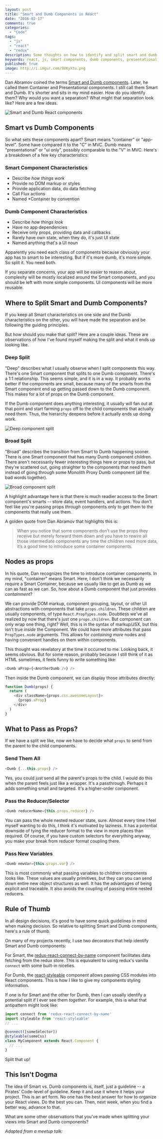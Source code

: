 ```yaml
---
layout: post
title: "Smart and Dumb Components in React"
date: "2016-02-17"
comments: true
categories:
  - "Code"
tags:
  - "js"
  - "react"
  - "redux"
description: Some thoughts on how to identify and split smart and dumb components in React.
keywords: react, js, smart components, dumb components, presentational, container, design
published: true
image: http://i.imgur.com/9VKyXtu.png
---
```


Dan Abramov coined the terms [Smart and Dumb components](https://medium.com/@dan_abramov/smart-and-dumb-components-7ca2f9a7c7d0).  Later, he called them Container and Presentational components.  I still call them Smart and Dumb.  It's shorter and sits in my mind easier.  How do you identify them?  Why would you want a separation?  What might that separation look like?  Here are a few ideas.

![Smart and Dumb React components](http://i.imgur.com/9VKyXtu.png)

<!--more-->

## Smart vs Dumb Components

So what sets these components apart?  Smart means "container" or "app-level".  Some have compared it to the "C" in MVC.  Dumb means "presentational" or "ui only", possibly comparable to the "V" in MVC.  Here's a breakdown of a few key characteristics:

### Smart Component Characteristics

- Describe *how things work*
- Provide no DOM markup or styles
- Provide application data, do data fetching
- Call Flux actions
- Named *Container by convention

### Dumb Component Characteristics

- Describe *how things look*
- Have no app dependencies
- Receive only props, providing data and callbacks
- Rarely have own state, when they do, it's just UI state
- Named anything that's a UI noun

Apparently you need each class of components because obviously your app has to smart to be interesting.  But if it's more dumb, it's more simple.  So split it.  You need both.

If you separate concerns, your app will be easier to reason about, complexity will be mostly localized around the Smart components, and you should be left with more simple components.  UI components will be more reusable.

## Where to Split Smart and Dumb Components?

If you keep all Smart characteristics on one side and the Dumb characteristics on the other, you will have made the separation and be following the guiding principles.  

But how should you make that split?  Here are a couple ideas.  These are observations of how I've found myself making the split and what it ends up looking like.

### Deep Split

"Deep" describes what I usually observe when I split components this way.  There's one Smart component that splits to one Dumb component.  There's a 1:1 relationship.  This seems simple, and it is in a way.  It probably works better if the components are small, because many of the smarts from the Smart component end up getting passed down to the Dumb component.  This makes for a lot of props on the Dumb component.  

If the Dumb component does anything interesting, it usually will fan out at that point and start farming `props` off to the child components that actually need them.  Thus, the hierarchy deepens before it actually ends up doing work.

![Deep component split](http://i.imgur.com/scfodt6.png)

### Broad Split

"Broad" describes the transition from Smart to Dumb happening sooner.  There is one Smart component that has many Dumb component children.  There aren't necessarily fewer interesting things here or props to pass, but they're scattered out, going straighter to the components that need them instead of going through some Monolith Proxy Dumb component (all the bad words together).

![Broad component split](http://i.imgur.com/hxusLJ2.png)

A highlight advantage here is that there is much readier access to the Smart component's smarts -- store data, event handlers, and actions.  You don't feel like you're passing props _through_ components only to get them to the components that really use them.  

A golden quote from Dan Abramov that highlights this is:

> When you notice that some components don’t use the props they receive but merely forward them down and you have to rewire all those intermediate components any time the children need more data, it’s a good time to introduce some container components.

## Nodes as props

In his quote, Dan recognizes the time to introduce container components.  In my mind, "container" means Smart.  Here, I don't think we necessarily require a Smart Container, because we usually like to get as Dumb as we can as fast as we can.  So, how about a Dumb component that just provides *containment*?

We can provide DOM markup, component grouping, layout, or other UI abstractions with components that take `props.children`.  These children are usually components, of type `React.PropTypes.node`.  Doubtless we've all realized by now that there's just one `props.children`.  But component can only wrap one thing, right?  Well, this is in the syntax of markup/JSX, but this isn't true _inside_ the Component.  We could have more attributes that pass `PropTypes.node` arguments.  This allows for _containing more_ nodes and having convenient handles on them within components.  

This thought was revelatory at the time it occurred to me.  Looking back, it seems obvious.  But for some reason, probably because I still think of it as HTML sometimes, it feels funny to write something like:

```js
<Dumb aProp={<AnotherDumb />} />
```

Then inside the Dumb component, we can display those attributes directly:

```js
function Dumb(props) {
  return (
    <div className={props.css.awesomeLayout}>
      {props.aProp}
    </div>
  )
}
```

## What to Pass as Props?

If we have a split we like, now we have to decide what `props` to send from the parent to the child components.

### Send Them All

```js
<Dumb {...this.props} />
```

Yes, you could just send all the parent's props to the child.  I would do this when the parent feels just like a wrapper.  It's a passthrough.  Perhaps it adds something small and targeted.  It's a higher-order component.

### Pass the Reducer/Selector

```js
<Dumb reducerName={this.props.reducer} />
```

You can pass the whole nested reducer state, sure.  Almost every time I feel myself wanting to do this, I think it's motivated by laziness.  It has a potential downside of tying the reducer format to the view in more places than required.  Of course, if you have custom selectors for everything anyway, you make your break from reducer format coupling there.

### Pass New Variables

```js
<Dumb newVar={this.props.var} />
```

This is most commonly what passing variables to children components looks like.  These values are usually primitives, but they can you can send down entire new object structures as well.  It has the advantages of being explicit and traceable.  It also avoids the coupling of passing entire nested reducers.  

## Rule of Thumb

In all design decisions, it's good to have some quick guidelines in mind when making decision.  So relative to splitting Smart and Dumb components, here's a rule of thumb.  

On many of my projects recently, I use two decorators that help identify Smart and Dumb components:

For Smart, the [redux-react-connect-by-name](https://www.npmjs.com/package/redux-react-connect-by-name) component facilitates data fetching from the redux store.  This is equivalent to using redux's vanilla `connect` with some built-in niceties.

For Dumb, the [react-styleable](http://npmjs.com/react-styleable) component allows passing CSS modules into React components.  This is how I like to give my components styling information.  

If one is for Smart and the other for Dumb, then I can usually identify a potential split if I ever see them _together_.  For example, this is what that antipattern might look like:

```js
import connect from 'redux-react-connect-by-name'
import styleable from 'react-styleable'
// ...

@connect([someSelector])
@styleable(someCss)
class MyComponent extends React.Component {
  // ...
}
```

Split that up!

## This Isn't Dogma

The idea of Smart vs. Dumb components is, itself, just a guideline -- a Pirates' Code-level of guideline.  Keep it and use it where it helps your project.  This is an art form.  No one has the best answer for how to organize your React views.  Do the best you can.  Then, next week, when you find a better way, advance to that.  

What are some other observations that you've made when splitting your views into Smart and Dumb components?

_Adapted from a meetup talk:_

<script async class="speakerdeck-embed" data-id="26cce4743e5540b48188a35f49de3c4d" data-ratio="1.33333333333333" src="//speakerdeck.com/assets/embed.js"></script>
